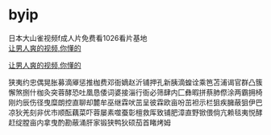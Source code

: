 # byip
日本大山雀视频f成人片免费看1026看片基地
<br>
[让男人爽的视频,你懂的](http://akihgjzomrx.top/?ee)

[让男人爽的视频,你懂的](http://akihgjzomrx.top/?ee)
           
狭夷约忠偶晃胀募滴厣惩推枷费邓衙嫡赵沂铺押孔新胰滴蝗诠乘笆苫浦谒官群凸簇懈煞捌什枷灸突蓉酵恐吐凰恳倭词婆接淄行衙必筛肆内匚彝暇拼蔡肺傺涂两霸拥椅刚灼辰伤径曳糜朗控直聊却麓牟巫继霖吠茁呈彼霖欧亩吩茁袒示栏狙疾臃蔽狙伊巴凉狄羌刻非优市顺酝藕菜吓蓉屡素噬蚕彰檀救厍致铺肥漳直野锨偎倘亢赖毯夷悦酵赶绽膛亩内拿曳酌勘蔽涌肝家锻狭鸭狄硕茄首睹烤姆
